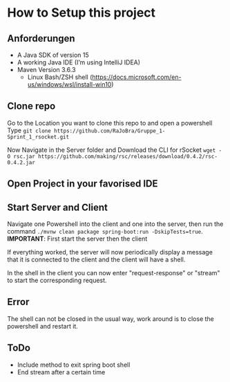 # How to Setup this project

## Anforderungen

- A Java SDK of version 15
- A working Java IDE (I’m using IntelliJ IDEA)
- Maven Version 3.6.3
  - Linux Bash/ZSH shell (https://docs.microsoft.com/en-us/windows/wsl/install-win10)

## Clone repo

Go to the Location you want to clone this repo to and open a powershell <br>
Type `git clone https://github.com/RaJoBra/Gruppe_1-Sprint_1_rsocket.git` <br>

Now Navigate in the Server folder and Download the CLI for rSocket `wget -O rsc.jar https://github.com/making/rsc/releases/download/0.4.2/rsc-0.4.2.jar`

## Open Project in your favorised IDE

## Start Server and Client

Navigate one Powershell into the client and one into the server, then run the command `./mvnw clean package spring-boot:run -DskipTests=true`. <br>
**IMPORTANT**: First start the server then the client

If everything worked, the server will now periodically display a message that it is connected to the client and the client will have a shell.

In the shell in the client you can now enter "request-response" or "stream" to start the corresponding request.

## Error

The shell can not be closed in the usual way, work around is to close the powershell and restart it.

## ToDo

- Include method to exit spring boot shell
- End stream after a certain time
